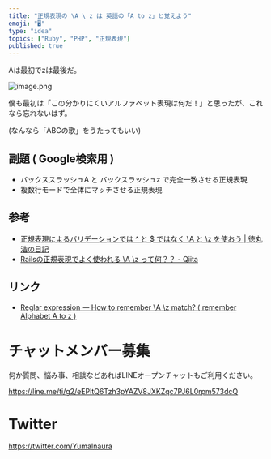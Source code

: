 ```yaml
---
title: "正規表現の \A \ z は 英語の「A to z」と覚えよう"
emoji: "🖥"
type: "idea"
topics: ["Ruby", "PHP", "正規表現"]
published: true
---
```


Aは最初でzは最後だ。

![image.png](https://qiita-image-store.s3.amazonaws.com/0/89618/f4c3d365-54ed-3dc9-49c0-222d20b33bfd.png)

僕も最初は「この分かりにくいアルファベット表現は何だ！」と思ったが、これなら忘れないはず。

(なんなら「ABCの歌」をうたってもいい)

## 副題 ( Google検索用 )

- バックススラッシュA と バックスラッシュz で完全一致させる正規表現
- 複数行モードで全体にマッチさせる正規表現

## 参考

- [正規表現によるバリデーションでは ^ と $ ではなく \A と \z を使おう | 徳丸浩の日記](https://blog.tokumaru.org/2014/03/z.html)
- [Railsの正規表現でよく使われる \A \z って何？？ - Qiita](https://qiita.com/jnchito/items/ea7832df6f64a9034872)

## リンク

- [Reglar expression — How to remember \A \z match? ( remember Alphabet A to z )](https://gist.github.com/YumaInaura/e6b8237045b1ac38d7fc62a4ad86edbf)








<!-- Update From Qiita API -->

# チャットメンバー募集


何か質問、悩み事、相談などあればLINEオープンチャットもご利用ください。

https://line.me/ti/g2/eEPltQ6Tzh3pYAZV8JXKZqc7PJ6L0rpm573dcQ





# Twitter


https://twitter.com/YumaInaura


<!-- Update From Qiita API -->


